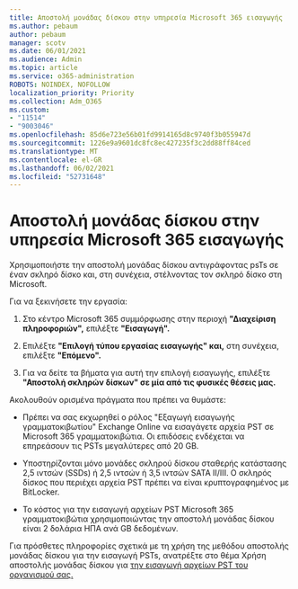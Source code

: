 ```yaml
---
title: Αποστολή μονάδας δίσκου στην υπηρεσία Microsoft 365 εισαγωγής
ms.author: pebaum
author: pebaum
manager: scotv
ms.date: 06/01/2021
ms.audience: Admin
ms.topic: article
ms.service: o365-administration
ROBOTS: NOINDEX, NOFOLLOW
localization_priority: Priority
ms.collection: Adm_O365
ms.custom:
- "11514"
- "9003046"
ms.openlocfilehash: 85d6e723e56b01fd9914165d8c9740f3b055947d
ms.sourcegitcommit: 1226e9a9601dc8fc8ec427235f3c2dd88ff84ced
ms.translationtype: MT
ms.contentlocale: el-GR
ms.lasthandoff: 06/02/2021
ms.locfileid: "52731648"
---
```

# <a name="drive-shipping-in-the-microsoft-365-import-service"></a>Αποστολή μονάδας δίσκου στην υπηρεσία Microsoft 365 εισαγωγής

Χρησιμοποιήστε την αποστολή μονάδας δίσκου αντιγράφοντας psTs σε έναν σκληρό δίσκο και, στη συνέχεια, στέλνοντας τον σκληρό δίσκο στη Microsoft.

Για να ξεκινήσετε την εργασία:

1. Στο κέντρο Microsoft 365 συμμόρφωσης στην περιοχή **"Διαχείριση πληροφοριών",** επιλέξτε **"Εισαγωγή".**

1. Επιλέξτε **"Επιλογή τύπου εργασίας εισαγωγής" και,** στη συνέχεια, επιλέξτε **"Επόμενο".**

1. Για να δείτε τα βήματα για αυτή την επιλογή εισαγωγής, επιλέξτε **"Αποστολή σκληρών δίσκων" σε μία από τις φυσικές θέσεις μας.**

Ακολουθούν ορισμένα πράγματα που πρέπει να θυμάστε:

- Πρέπει να σας εκχωρηθεί ο ρόλος "Εξαγωγή εισαγωγής γραμματοκιβωτίου" Exchange Online να εισαγάγετε αρχεία PST σε Microsoft 365 γραμματοκιβώτια.
Οι επιδόσεις ενδέχεται να επηρεάσουν τις PSTs μεγαλύτερες από 20 GB.

- Υποστηρίζονται μόνο μονάδες σκληρού δίσκου σταθερής κατάστασης 2,5 ιντσών (SSDs) ή 2,5 ιντσών ή 3,5 ιντσών SATA II/III.
Ο σκληρός δίσκος που περιέχει αρχεία PST πρέπει να είναι κρυπτογραφημένος με BitLocker.

- Το κόστος για την εισαγωγή αρχείων PST Microsoft 365 γραμματοκιβώτια χρησιμοποιώντας την αποστολή μονάδας δίσκου είναι 2 δολάρια ΗΠΑ ανά GB δεδομένων.

Για πρόσθετες πληροφορίες σχετικά με τη χρήση της μεθόδου αποστολής μονάδας δίσκου για την εισαγωγή PSTs, ανατρέξτε στο θέμα Χρήση αποστολής μονάδας δίσκου για [την εισαγωγή αρχείων PST του οργανισμού σας.](/microsoft-365/compliance/use-drive-shipping-to-import-pst-files-to-office-365)